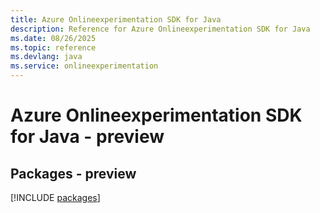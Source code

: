 ```yaml
---
title: Azure Onlineexperimentation SDK for Java
description: Reference for Azure Onlineexperimentation SDK for Java
ms.date: 08/26/2025
ms.topic: reference
ms.devlang: java
ms.service: onlineexperimentation
---
```

# Azure Onlineexperimentation SDK for Java - preview
## Packages - preview
[!INCLUDE [packages](onlineexperimentation-index.md)]